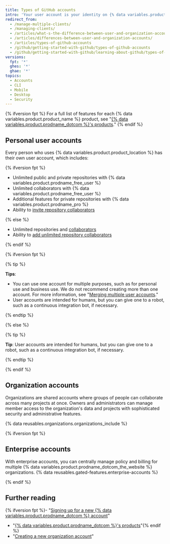 ```yaml
---
title: Types of GitHub accounts
intro: 'Your user account is your identity on {% data variables.product.product_location %}. Your user account can be a member of any number of organizations.{% ifversion fpt %} Organizations can belong to enterprise accounts.{% endif %}'
redirect_from:
  - /manage-multiple-clients/
  - /managing-clients/
  - /articles/what-s-the-difference-between-user-and-organization-accounts/
  - /articles/differences-between-user-and-organization-accounts/
  - /articles/types-of-github-accounts
  - /github/getting-started-with-github/types-of-github-accounts
  - /github/getting-started-with-github/learning-about-github/types-of-github-accounts
versions:
  fpt: '*'
  ghes: '*'
  ghae: '*'
topics:
  - Accounts
  - CLI
  - Mobile
  - Desktop
  - Security
---
```

{% ifversion fpt %}
For a full list of features for each {% data variables.product.product_name %} product, see "[{% data variables.product.prodname_dotcom %}'s products](/github/getting-started-with-github/githubs-products)."
{% endif %}

## Personal user accounts

Every person who uses {% data variables.product.product_location %} has their own user account, which includes:

{% ifversion fpt %}

- Unlimited public and private repositories with {% data variables.product.prodname_free_user %}
- Unlimited collaborators with {% data variables.product.prodname_free_user %}
- Additional features for private repositories with {% data variables.product.prodname_pro %}
- Ability to [invite repository collaborators](/articles/inviting-collaborators-to-a-personal-repository)

{% else %}

- Unlimited repositories and [collaborators](/articles/permission-levels-for-a-user-account-repository)
- Ability to [add unlimited repository collaborators](/articles/inviting-collaborators-to-a-personal-repository)

{% endif %}

{% ifversion fpt %}

{% tip %}

**Tips**:

- You can use one account for multiple purposes, such as for personal use and business use. We do not recommend creating more than one account. For more information, see "[Merging multiple user accounts](/articles/merging-multiple-user-accounts)."
- User accounts are intended for humans, but you can give one to a robot, such as a continuous integration bot, if necessary.

{% endtip %}

{% else %}

{% tip %}

**Tip**: User accounts are intended for humans, but you can give one to a robot, such as a continuous integration bot, if necessary.

{% endtip %}

{% endif %}

## Organization accounts

Organizations are shared accounts where groups of people can collaborate across many projects at once. Owners and administrators can manage member access to the organization's data and projects with sophisticated security and administrative features.

{% data reusables.organizations.organizations_include %}

{% ifversion fpt %}

## Enterprise accounts

With enterprise accounts, you can centrally manage policy and billing for multiple {% data variables.product.prodname_dotcom_the_website %} organizations. {% data reusables.gated-features.enterprise-accounts %}

{% endif %}

## Further reading

{% ifversion fpt %}- "[Signing up for a new {% data variables.product.prodname_dotcom %} account](/articles/signing-up-for-a-new-github-account)"
- "[{% data variables.product.prodname_dotcom %}'s products](/articles/githubs-products)"{% endif %}
- "[Creating a new organization account](/articles/creating-a-new-organization-account)"
